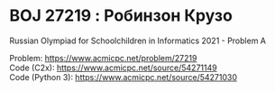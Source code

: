 # BOJ 27219 : Робинзон Крузо  
Russian Olympiad for Schoolchildren in Informatics 2021 - Problem A  
  
Problem: https://www.acmicpc.net/problem/27219  
Code (C2x): https://www.acmicpc.net/source/54271149  
Code (Python 3): https://www.acmicpc.net/source/54271030  
